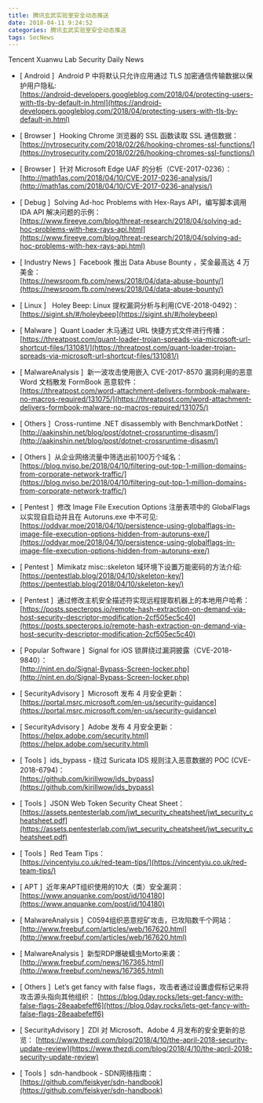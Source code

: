 ```yaml
---
title: 腾讯玄武实验室安全动态推送
date: 2018-04-11 9:24:52
categories: 腾讯玄武实验室安全动态推送
tags: SecNews
---
```


Tencent Xuanwu Lab Security Daily News  
* [ Android ]  Android P 中将默认只允许应用通过 TLS 加密通信传输数据以保护用户隐私:   
[https://android-developers.googleblog.com/2018/04/protecting-users-with-tls-by-default-in.html](https://android-developers.googleblog.com/2018/04/protecting-users-with-tls-by-default-in.html)  

* [ Browser ]  Hooking Chrome 浏览器的 SSL 函数读取 SSL 通信数据：   
[https://nytrosecurity.com/2018/02/26/hooking-chromes-ssl-functions/](https://nytrosecurity.com/2018/02/26/hooking-chromes-ssl-functions/)  

* [ Browser ]  针对 Microsoft Edge UAF 的分析（CVE-2017-0236）：   
[http://math1as.com/2018/04/10/CVE-2017-0236-analysis/](http://math1as.com/2018/04/10/CVE-2017-0236-analysis/)  

* [ Debug ]  Solving Ad-hoc Problems with Hex-Rays API，编写脚本调用 IDA API 解决问题的示例：   
[https://www.fireeye.com/blog/threat-research/2018/04/solving-ad-hoc-problems-with-hex-rays-api.html](https://www.fireeye.com/blog/threat-research/2018/04/solving-ad-hoc-problems-with-hex-rays-api.html)  

* [ Industry News ]  Facebook 推出 Data Abuse Bounty ，奖金最高达 4 万美金：   
[https://newsroom.fb.com/news/2018/04/data-abuse-bounty/](https://newsroom.fb.com/news/2018/04/data-abuse-bounty/)  

* [ Linux ]   Holey Beep: Linux 提权漏洞分析与利用(CVE-2018-0492)：   
[https://sigint.sh/#/holeybeep](https://sigint.sh/#/holeybeep)  

* [ Malware ]  Quant Loader 木马通过 URL 快捷方式文件进行传播：   
[https://threatpost.com/quant-loader-trojan-spreads-via-microsoft-url-shortcut-files/131081/](https://threatpost.com/quant-loader-trojan-spreads-via-microsoft-url-shortcut-files/131081/)  

* [ MalwareAnalysis ]  新一波攻击使用嵌入 CVE-2017-8570 漏洞利用的恶意 Word 文档散发 FormBook 恶意软件：   
[https://threatpost.com/word-attachment-delivers-formbook-malware-no-macros-required/131075/](https://threatpost.com/word-attachment-delivers-formbook-malware-no-macros-required/131075/)  

* [ Others ]  Cross-runtime .NET disassembly with BenchmarkDotNet：   
[http://aakinshin.net/blog/post/dotnet-crossruntime-disasm/](http://aakinshin.net/blog/post/dotnet-crossruntime-disasm/)  

* [ Others ]  从企业网络流量中筛选出前100万个域名：   
[https://blog.nviso.be/2018/04/10/filtering-out-top-1-million-domains-from-corporate-network-traffic/](https://blog.nviso.be/2018/04/10/filtering-out-top-1-million-domains-from-corporate-network-traffic/)  

* [ Pentest ]  修改 Image File Execution Options 注册表项中的 GlobalFlags 以实现自启动并且在 Autoruns.exe 中不可见:   
[https://oddvar.moe/2018/04/10/persistence-using-globalflags-in-image-file-execution-options-hidden-from-autoruns-exe/](https://oddvar.moe/2018/04/10/persistence-using-globalflags-in-image-file-execution-options-hidden-from-autoruns-exe/)  

* [ Pentest ]  Mimikatz misc::skeleton 域环境下设置万能密码的方法介绍:   
[https://pentestlab.blog/2018/04/10/skeleton-key/](https://pentestlab.blog/2018/04/10/skeleton-key/)  

* [ Pentest ]  通过修改主机安全描述符实现远程提取机器上的本地用户哈希：   
[https://posts.specterops.io/remote-hash-extraction-on-demand-via-host-security-descriptor-modification-2cf505ec5c40](https://posts.specterops.io/remote-hash-extraction-on-demand-via-host-security-descriptor-modification-2cf505ec5c40)  

* [ Popular Software ]  Signal for iOS 锁屏绕过漏洞披露（CVE-2018-9840）：  
[http://nint.en.do/Signal-Bypass-Screen-locker.php](http://nint.en.do/Signal-Bypass-Screen-locker.php)  

* [ SecurityAdvisory ]  Microsoft 发布 4 月安全更新：   
[https://portal.msrc.microsoft.com/en-us/security-guidance](https://portal.msrc.microsoft.com/en-us/security-guidance)  

* [ SecurityAdvisory ]  Adobe 发布 4 月安全更新：  
[https://helpx.adobe.com/security.html](https://helpx.adobe.com/security.html)  

* [ Tools ]  ids_bypass - 绕过 Suricata IDS 规则注入恶意数据的 POC (CVE-2018-6794)：   
[https://github.com/kirillwow/ids_bypass](https://github.com/kirillwow/ids_bypass)  

* [ Tools ]  JSON Web Token Security Cheat Sheet：   
[https://assets.pentesterlab.com/jwt_security_cheatsheet/jwt_security_cheatsheet.pdf](https://assets.pentesterlab.com/jwt_security_cheatsheet/jwt_security_cheatsheet.pdf)  

* [ Tools ]  Red Team Tips：   
[https://vincentyiu.co.uk/red-team-tips/](https://vincentyiu.co.uk/red-team-tips/)  

* [ APT ]  近年来APT组织使用的10大（类）安全漏洞： 
[https://www.anquanke.com/post/id/104180](https://www.anquanke.com/post/id/104180)  

* [ MalwareAnalysis ]  C0594组织恶意挖矿攻击，已攻陷数千个网站： 
[http://www.freebuf.com/articles/web/167620.html](http://www.freebuf.com/articles/web/167620.html)  

* [ MalwareAnalysis ]  新型RDP爆破蠕虫Morto来袭： 
[http://www.freebuf.com/news/167365.html](http://www.freebuf.com/news/167365.html)  

* [ Others ]  Let’s get fancy with false flags，攻击者通过设置虚假标记来将攻击源头指向其他组织： 
[https://blog.0day.rocks/lets-get-fancy-with-false-flags-28eaabefeff6](https://blog.0day.rocks/lets-get-fancy-with-false-flags-28eaabefeff6)  

* [ SecurityAdvisory ]  ZDI 对 Microsoft、Adobe 4 月发布的安全更新的总览： 
[https://www.thezdi.com/blog/2018/4/10/the-april-2018-security-update-review](https://www.thezdi.com/blog/2018/4/10/the-april-2018-security-update-review)  

* [ Tools ]  sdn-handbook - SDN网络指南： 
[https://github.com/feiskyer/sdn-handbook](https://github.com/feiskyer/sdn-handbook)  

